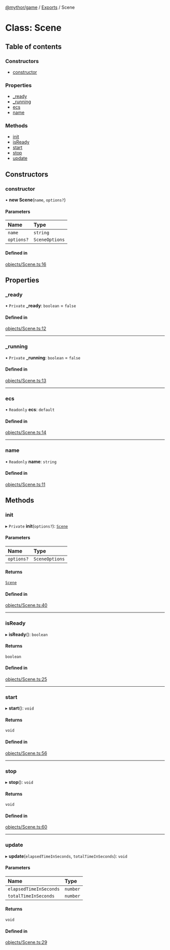 [@mythor/game](../README.md) / [Exports](../modules.md) / Scene

# Class: Scene

## Table of contents

### Constructors

- [constructor](Scene.md#constructor)

### Properties

- [\_ready](Scene.md#_ready)
- [\_running](Scene.md#_running)
- [ecs](Scene.md#ecs)
- [name](Scene.md#name)

### Methods

- [init](Scene.md#init)
- [isReady](Scene.md#isready)
- [start](Scene.md#start)
- [stop](Scene.md#stop)
- [update](Scene.md#update)

## Constructors

### constructor

• **new Scene**(`name`, `options?`)

#### Parameters

| Name | Type |
| :------ | :------ |
| `name` | `string` |
| `options?` | `SceneOptions` |

#### Defined in

[objects/Scene.ts:16](https://github.com/desaintvincent/mythor/blob/5512a1d/packages/game/src/objects/Scene.ts#L16)

## Properties

### \_ready

• `Private` **\_ready**: `boolean` = `false`

#### Defined in

[objects/Scene.ts:12](https://github.com/desaintvincent/mythor/blob/5512a1d/packages/game/src/objects/Scene.ts#L12)

___

### \_running

• `Private` **\_running**: `boolean` = `false`

#### Defined in

[objects/Scene.ts:13](https://github.com/desaintvincent/mythor/blob/5512a1d/packages/game/src/objects/Scene.ts#L13)

___

### ecs

• `Readonly` **ecs**: `default`

#### Defined in

[objects/Scene.ts:14](https://github.com/desaintvincent/mythor/blob/5512a1d/packages/game/src/objects/Scene.ts#L14)

___

### name

• `Readonly` **name**: `string`

#### Defined in

[objects/Scene.ts:11](https://github.com/desaintvincent/mythor/blob/5512a1d/packages/game/src/objects/Scene.ts#L11)

## Methods

### init

▸ `Private` **init**(`options?`): [`Scene`](Scene.md)

#### Parameters

| Name | Type |
| :------ | :------ |
| `options?` | `SceneOptions` |

#### Returns

[`Scene`](Scene.md)

#### Defined in

[objects/Scene.ts:40](https://github.com/desaintvincent/mythor/blob/5512a1d/packages/game/src/objects/Scene.ts#L40)

___

### isReady

▸ **isReady**(): `boolean`

#### Returns

`boolean`

#### Defined in

[objects/Scene.ts:25](https://github.com/desaintvincent/mythor/blob/5512a1d/packages/game/src/objects/Scene.ts#L25)

___

### start

▸ **start**(): `void`

#### Returns

`void`

#### Defined in

[objects/Scene.ts:56](https://github.com/desaintvincent/mythor/blob/5512a1d/packages/game/src/objects/Scene.ts#L56)

___

### stop

▸ **stop**(): `void`

#### Returns

`void`

#### Defined in

[objects/Scene.ts:60](https://github.com/desaintvincent/mythor/blob/5512a1d/packages/game/src/objects/Scene.ts#L60)

___

### update

▸ **update**(`elapsedTimeInSeconds`, `totalTimeInSeconds`): `void`

#### Parameters

| Name | Type |
| :------ | :------ |
| `elapsedTimeInSeconds` | `number` |
| `totalTimeInSeconds` | `number` |

#### Returns

`void`

#### Defined in

[objects/Scene.ts:29](https://github.com/desaintvincent/mythor/blob/5512a1d/packages/game/src/objects/Scene.ts#L29)
